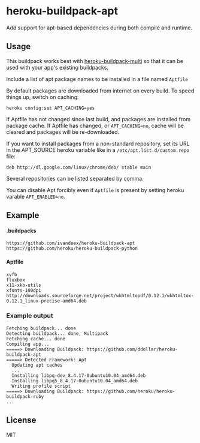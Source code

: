 # heroku-buildpack-apt

Add support for apt-based dependencies during both compile and runtime.
## Usage

This buildpack works best with [heroku-buildpack-multi](https://github.com/ddollar/heroku-buildpack-multi) so that it can be used with your app's existing buildpacks.

Include a list of apt package names to be installed in a file named `Aptfile`

By default packages are downloaded from internet on every build. To speed things up, switch on caching:

    heroku config:set APT_CACHING=yes

If Aptfile has not changed since last build, and packages are installed from package cache. If Aptfile has changed, or `APT_CACHING=no`, cache will be cleared and packages will be re-downloaded.

If you want to install packages from a non-standard repository, set its URL in the APT_SOURCE heroku variable like in a `/etc/apt.list.d/custom.repo` file:

    deb http://dl.google.com/linux/chrome/deb/ stable main

Several repositories can be listed separated by comma.

You can disable Apt forcibly even if `Aptfile` is present by setting heroku varable `APT_ENABLED=no`.

## Example

#### .buildpacks

    https://github.com/ivandeex/heroku-buildpack-apt
    https://github.com/heroku/heroku-buildpack-python

#### Aptfile

    xvfb
    fluxbox
    x11-xkb-utils
    xfonts-100dpi
    http://downloads.sourceforge.net/project/wkhtmltopdf/0.12.1/wkhtmltox-0.12.1_linux-precise-amd64.deb

### Example output

	Fetching buildpack... done
	Detecting buildpack... done, Multipack
	Fetching cache... done
	Compiling app...
	=====> Downloading Buildpack: https://github.com/ddollar/heroku-buildpack-apt
	=====> Detected Framework: Apt
	  Updating apt caches
	  ...
	  Installing libpq-dev_8.4.17-0ubuntu10.04_amd64.deb
	  Installing libpq5_8.4.17-0ubuntu10.04_amd64.deb
	  Writing profile script
	=====> Downloading Buildpack: https://github.com/heroku/heroku-buildpack-ruby
    ...
	
## License

MIT
